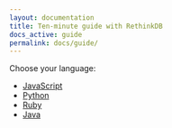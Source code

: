 ```yaml
---
layout: documentation
title: Ten-minute guide with RethinkDB
docs_active: guide
permalink: docs/guide/
---
```

Choose your language:

- [JavaScript](/docs/guide/javascript/)
- [Python](/docs/guide/python/)
- [Ruby](/docs/guide/ruby/)
- [Java](/docs/guide/java/)